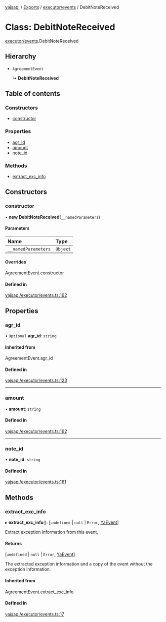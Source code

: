 [yajsapi](../README.md) / [Exports](../modules.md) / [executor/events](../modules/executor_events.md) / DebitNoteReceived

# Class: DebitNoteReceived

[executor/events](../modules/executor_events.md).DebitNoteReceived

## Hierarchy

- `AgreementEvent`

  ↳ **DebitNoteReceived**

## Table of contents

### Constructors

- [constructor](executor_events.debitnotereceived.md#constructor)

### Properties

- [agr\_id](executor_events.debitnotereceived.md#agr_id)
- [amount](executor_events.debitnotereceived.md#amount)
- [note\_id](executor_events.debitnotereceived.md#note_id)

### Methods

- [extract\_exc\_info](executor_events.debitnotereceived.md#extract_exc_info)

## Constructors

### constructor

• **new DebitNoteReceived**(`__namedParameters`)

#### Parameters

| Name | Type |
| :------ | :------ |
| `__namedParameters` | `Object` |

#### Overrides

AgreementEvent.constructor

#### Defined in

[yajsapi/executor/events.ts:162](https://github.com/golemfactory/yajsapi/blob/8f42a91/yajsapi/executor/events.ts#L162)

## Properties

### agr\_id

• `Optional` **agr\_id**: `string`

#### Inherited from

AgreementEvent.agr\_id

#### Defined in

[yajsapi/executor/events.ts:123](https://github.com/golemfactory/yajsapi/blob/8f42a91/yajsapi/executor/events.ts#L123)

___

### amount

• **amount**: `string`

#### Defined in

[yajsapi/executor/events.ts:162](https://github.com/golemfactory/yajsapi/blob/8f42a91/yajsapi/executor/events.ts#L162)

___

### note\_id

• **note\_id**: `string`

#### Defined in

[yajsapi/executor/events.ts:161](https://github.com/golemfactory/yajsapi/blob/8f42a91/yajsapi/executor/events.ts#L161)

## Methods

### extract\_exc\_info

▸ **extract_exc_info**(): [`undefined` \| ``null`` \| `Error`, [YaEvent](executor_events.yaevent.md)]

Extract exception information from this event.

#### Returns

[`undefined` \| ``null`` \| `Error`, [YaEvent](executor_events.yaevent.md)]

The extracted exception information and a copy of the event without the exception information.

#### Inherited from

AgreementEvent.extract\_exc\_info

#### Defined in

[yajsapi/executor/events.ts:17](https://github.com/golemfactory/yajsapi/blob/8f42a91/yajsapi/executor/events.ts#L17)
